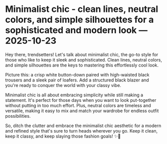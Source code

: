 # Minimalist chic - clean lines, neutral colors, and simple silhouettes for a sophisticated and modern look — 2025-10-23

Hey there, trendsetters! Let's talk about minimalist chic, the go-to style for those who like to keep it sleek and sophisticated. Clean lines, neutral colors, and simple silhouettes are the keys to mastering this effortlessly cool look.

Picture this: a crisp white button-down paired with high-waisted black trousers and a sleek pair of loafers. Add a structured black blazer and you're ready to conquer the world with your classy vibe.

Minimalist chic is all about embracing simplicity while still making a statement. It's perfect for those days when you want to look put-together without putting in too much effort. Plus, neutral colors are timeless and versatile, making it easy to mix and match your wardrobe for endless outfit possibilities.

So, ditch the clutter and embrace the minimalist chic aesthetic for a modern and refined style that's sure to turn heads wherever you go. Keep it clean, keep it classy, and keep slaying those fashion goals! ✨🖤